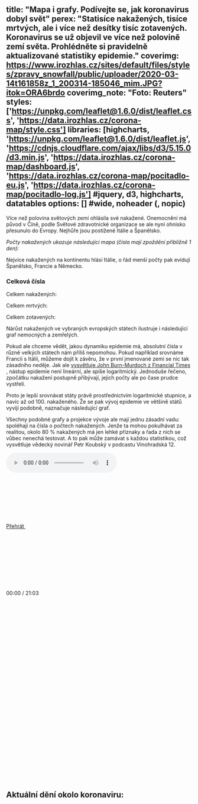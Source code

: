 title: "Mapa i grafy. Podívejte se, jak koronavirus dobyl svět"
perex: "Statisíce nakažených, tisíce mrtvých, ale i více než desítky tisíc zotavených. Koronavirus se už objevil ve více než polovině zemí světa. Prohlédněte si pravidelně aktualizované statistiky epidemie."
coverimg: https://www.irozhlas.cz/sites/default/files/styles/zpravy_snowfall/public/uploader/2020-03-14t161858z_1_200314-185046_mim.JPG?itok=ORA6brdo
coverimg_note: "Foto: Reuters"
styles: ['https://unpkg.com/leaflet@1.6.0/dist/leaflet.css', 'https://data.irozhlas.cz/corona-map/style.css']
libraries: [highcharts, 'https://unpkg.com/leaflet@1.6.0/dist/leaflet.js', 'https://cdnjs.cloudflare.com/ajax/libs/d3/5.15.0/d3.min.js', 'https://data.irozhlas.cz/corona-map/dashboard.js', 'https://data.irozhlas.cz/corona-map/pocitadlo-eu.js', 'https://data.irozhlas.cz/corona-map/pocitadlo-log.js'] #jquery, d3, highcharts, datatables
options: [] #wide, noheader (, nopic)
---
Více než polovina světových zemí ohlásila své nakažené. Onemocnění má původ v Číně, podle Světové zdravotnické organizace se ale nyní ohnisko přesunulo do Evropy. Nejhůře jsou postižené Itálie a Španělsko.

_Počty nakažených ukazuje následující mapa (čísla mají zpoždění přibližně 1 den):_

<wide>
<div id="corona_map"></div>
<script src="https://data.irozhlas.cz/corona-map/script.js"></script>
</wide>

Nejvíce nakažených na kontinentu hlásí Itálie, o řád menší počty pak evidují Španělsko, Francie a Německo.

<wide>
<div id="corona_dboard">
    <div id="corona_dboard_overview">
        <h3>Celková čísla</h3>
        <p>Celkem nakažených: <span id="corona_sum_conf"></span></p>
        <p>Celkem mrtvých: <span id="corona_sum_deaths"></span></p>
        <p>Celkem zotavených: <span id="corona_sum_recov"></span></p>
        <p><span id="corona_stats_updated"></span></p>
    </div>
    <div id="corona_dboard_eu"></div>
    <div id="corona_dboard_world"></div>
</div>
</wide>

Nárůst nakažených ve vybraných evropských státech ilustruje i následující graf nemocných a zemřelých.

<wide>

<div id="corona_eu"></div>
</wide>

Pokud ale chceme vědět, jakou dynamiku epidemie má, absolutní čísla v různě velkých státech nám příliš nepomohou. Pokud například srovnáme Francii s Itálií, můžeme dojít k závěru, že v první jmenované zemi se nic tak zásadního neděje.
Jak ale [vysvětluje John Burn-Murdoch z Financial Times]( https://twitter.com/jburnmurdoch/status/1237748598051409921) , nástup epidemie není lineární, ale spíše logaritmický. Jednoduše řečeno, zpočátku nakažení postupně přibývají, jejich počty ale po čase prudce vystřelí.

Proto je lepší srovnávat státy právě prostřednictvím logaritmické stupnice, a navíc až od 100. nakaženého. Že se pak vývoj epidemie ve většině států vyvíjí podobně, naznačuje následující graf.

<wide>
<div id="corona_log"></div>
</wide>

Všechny podobné grafy a projekce vývoje ale mají jednu zásadní vadu: spoléhají na čísla o počtech nakažených. Jenže ta mohou pokulhávat za realitou, okolo 80 % nakažených má jen lehké příznaky a řada z nich se vůbec nenechá testovat. A to pak může zamávat s každou statistikou, což vysvětluje vědecký novinář Petr Koubský v podcastu Vinohradská 12.

<div class="b-podcast__player">			
      <div class="b-audio-player b-audio-player--podcast js-audio" data-audio-name="irozhlas | iROZHLAS podcast | Zprávy z domova | Petr Koubský: Problém je hlavně v testování. Co nám napovídají dostupná data o koronaviru? || 2020-03-13 | iROZHLAS | 9224909">				
        <div class="js-out">					
          <audio controls="">						
            <source src="https://www.irozhlas.cz/sites/default/files/audios/ffb9f69cd3f29653f3ea621eb36e046d.mp3" type="audio/mpeg">Váš prohlížeč nepodporuje přehrávání audia. 					
          </audio>				
        </div>				
        <div class="b-audio-player__controls">					
          <a href="#" class="b-audio-player__play play-btn">Přehrát 						
            <span class="icon-svg icon-svg--play ">	
              <svg class="icon-svg__svg" xmlns:xlink="http://www.w3.org/1999/xlink">		
                <use xlink:href="https://www.irozhlas.cz/sites/all/themes/custom/irozhlas/img/bg/icons-svg.svg#icon-play" x="0" y="0" width="100%" height="100%">
                </use>	
              </svg>
            </span>						
            <span class="icon-svg icon-svg--pause ">	
              <svg class="icon-svg__svg" xmlns:xlink="http://www.w3.org/1999/xlink">		
                <use xlink:href="https://www.irozhlas.cz/sites/all/themes/custom/irozhlas/img/bg/icons-svg.svg#icon-pause" x="0" y="0" width="100%" height="100%">
                </use>	
              </svg>
            </span>
          </a>					
          <p class="b-audio-player__time">00:00 / 21:03</p>					
          <p class="b-audio-player__sound">						
            <span class="b-audio-player__mute">							
              <span class="icon-svg icon-svg--speaker ">	
                <svg class="icon-svg__svg" xmlns:xlink="http://www.w3.org/1999/xlink">		
                  <use xlink:href="https://www.irozhlas.cz/sites/all/themes/custom/irozhlas/img/bg/icons-svg.svg#icon-speaker" x="0" y="0" width="100%" height="100%">
                  </use>	
                </svg>
              </span>						
            </span>						
            <span class="b-audio-player__sound-bar">							
              <span class="icon-svg icon-svg--audio-player-dots ">	
                <svg class="icon-svg__svg" xmlns:xlink="http://www.w3.org/1999/xlink">		
                  <use xlink:href="https://www.irozhlas.cz/sites/all/themes/custom/irozhlas/img/bg/icons-svg.svg#icon-audio-player-dots" x="0" y="0" width="100%" height="100%">
                  </use>	
                </svg>
              </span>							
              <span class="b-audio-player__sound-progress" style="width: 100%;">								
                <span class="icon-svg icon-svg--audio-player-dots ">	
                  <svg class="icon-svg__svg" xmlns:xlink="http://www.w3.org/1999/xlink">		
                    <use xlink:href="https://www.irozhlas.cz/sites/all/themes/custom/irozhlas/img/bg/icons-svg.svg#icon-audio-player-dots" x="0" y="0" width="100%" height="100%">
                    </use>	
                  </svg>
                </span>							
              </span>						
            </span>					
          </p>					
          <div class="b-audio-player__bar">						
            <div class="b-audio-player__progress"></div>					
          </div>				
        </div>	
      </div>		
    </div>
	<br>


## Aktuální dění okolo koronaviru:

<!--[[ZPRAVY_LIVEREPORT:61920]]-->